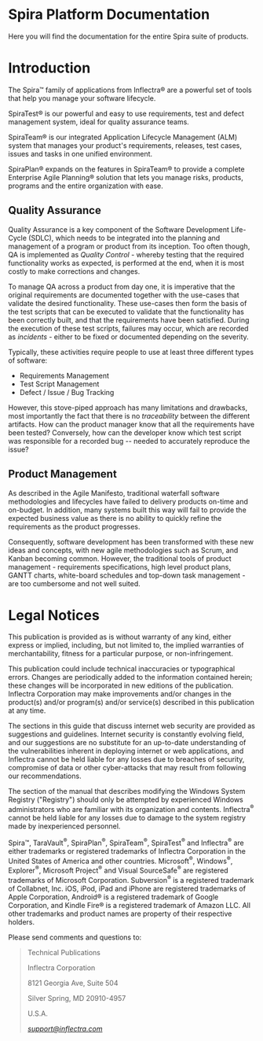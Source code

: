 # Spira Platform Documentation
Here you will find the documentation for the entire Spira suite of products. 
# Introduction

The Spira™ family of applications from Inflectra® are a powerful set of
tools that help you manage your software lifecycle.

SpiraTest® is our powerful and easy to use requirements, test and defect
management system, ideal for quality assurance teams.

SpiraTeam® is our integrated Application Lifecycle Management (ALM)
system that manages your product's requirements, releases, test cases,
issues and tasks in one unified environment.

SpiraPlan® expands on the features in SpiraTeam® to provide a complete
Enterprise Agile Planning® solution that lets you manage risks,
products, programs and the entire organization with ease.

## Quality Assurance

Quality Assurance is a key component of the Software Development
Life-Cycle (SDLC), which needs to be integrated into the planning and
management of a program or product from its inception. Too often though,
QA is implemented as *Quality Control* - whereby testing that the
required functionality works as expected, is performed at the end, when
it is most costly to make corrections and changes.

To manage QA across a product from day one, it is imperative that the
original requirements are documented together with the use-cases that
validate the desired functionality. These use-cases then form the basis
of the test scripts that can be executed to validate that the
functionality has been correctly built, and that the requirements have
been satisfied. During the execution of these test scripts, failures may
occur, which are recorded as *incidents* - either to be fixed or
documented depending on the severity.

Typically, these activities require people to use at least three
different types of software:

- Requirements Management
- Test Script Management
- Defect / Issue / Bug Tracking

However, this stove-piped approach has many limitations and drawbacks,
most importantly the fact that there is no *traceability* between the
different artifacts. How can the product manager know that all the
requirements have been tested? Conversely, how can the developer know
which test script was responsible for a recorded bug -- needed to
accurately reproduce the issue?

## Product Management

As described in the Agile Manifesto, traditional waterfall software
methodologies and lifecycles have failed to delivery products on-time
and on-budget. In addition, many systems built this way will fail to
provide the expected business value as there is no ability to quickly
refine the requirements as the product progresses.

Consequently, software development has been transformed with these new
ideas and concepts, with new agile methodologies such as Scrum, and
Kanban becoming common. However, the traditional tools of product
management - requirements specifications, high level product plans,
GANTT charts, white-board schedules and top-down task management - are
too cumbersome and not well suited.



# Legal Notices

This publication is provided as is without warranty of any kind, either
express or implied, including, but not limited to, the implied
warranties of merchantability, fitness for a particular purpose, or
non-infringement.

This publication could include technical inaccuracies or typographical
errors. Changes are periodically added to the information contained
herein; these changes will be incorporated in new editions of the
publication. Inflectra Corporation may make improvements and/or changes
in the product(s) and/or program(s) and/or service(s) described in this
publication at any time.

The sections in this guide that discuss internet web security are
provided as suggestions and guidelines. Internet security is constantly
evolving field, and our suggestions are no substitute for an up-to-date
understanding of the vulnerabilities inherent in deploying internet or
web applications, and Inflectra cannot be held liable for any losses due
to breaches of security, compromise of data or other cyber-attacks that
may result from following our recommendations.

The section of the manual that describes modifying the Windows System
Registry ("Registry") should only be attempted by experienced Windows
administrators who are familiar with its organization and contents.
Inflectra<sup>®</sup> cannot be held liable for any losses due to damage to the
system registry made by inexperienced personnel.

Spira™, TaraVault<sup>®</sup>, SpiraPlan<sup>®</sup>, SpiraTeam<sup>®</sup>, SpiraTest<sup>®</sup> and Inflectra<sup>®</sup> are
either trademarks or registered trademarks of Inflectra Corporation in
the United States of America and other countries. Microsoft<sup>®</sup>, Windows<sup>®</sup>, Explorer<sup>®</sup>, Microsoft
Project<sup>®</sup> and Visual SourceSafe<sup>®</sup> are
registered trademarks of Microsoft Corporation. Subversion<sup>®</sup> is a
registered trademark of Collabnet, Inc.  iOS, iPod, iPad and
iPhone are registered trademarks of Apple Corporation, Android® is a
registered trademark of Google Corporation, and Kindle Fire® is a
registered trademark of Amazon LLC. All other
trademarks and product names are property of their respective holders.

Please send comments and questions to:

> Technical Publications
>
> Inflectra Corporation
>
> 8121 Georgia Ave, Suite 504
>
> Silver Spring, MD 20910-4957
>
> U.S.A.
>
> [*support@inflectra.com*](mailto:support@inflectra.com)
